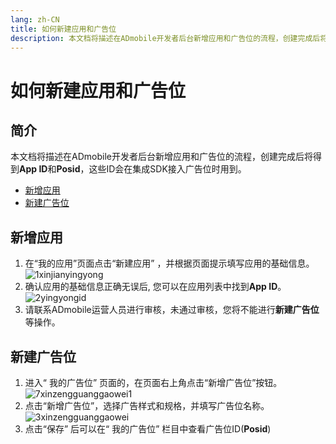 ```yaml
---
lang: zh-CN
title: 如何新建应用和广告位
description: 本文档将描述在ADmobile开发者后台新增应用和广告位的流程，创建完成后将得到App ID和Posid，这些ID会在集成SDK接入广告位时用到。
---
```

# 如何新建应用和广告位

## 简介

本文档将描述在ADmobile开发者后台新增应用和广告位的流程，创建完成后将得到**App ID**和**Posid**，这些ID会在集成SDK接入广告位时用到。

- [新增应用](#新增应用)
- [新建广告位](#新建广告位)

## 新增应用

1. 在“我的应用”页面点击“新建应用” ，并根据页面提示填写应用的基础信息。
![1xinjianyingyong](../images/1.0/1xinjianyingyong.png)
2. 确认应用的基础信息正确无误后, 您可以在应用列表中找到**App ID**。
![2yingyongid](../images/1.0/2yingyongid.png)
3. 请联系ADmobile运营人员进行审核，未通过审核，您将不能进行**新建广告位**等操作。

## 新建广告位

1. 进入“ 我的广告位” 页面的，在页面右上角点击“新增广告位”按钮。
![7xinzengguanggaowei1](../images/1.0/7xinzengguanggaowei1.png)
2. 点击“新增广告位”，选择广告样式和规格，并填写广告位名称。
![3xinzengguanggaowei](../images/1.0/3xinzengguanggaowei.png)
3. 点击“保存” 后可以在“ 我的广告位” 栏目中查看广告位ID(**Posid**)

